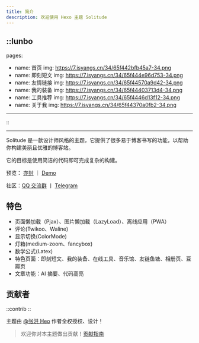 ```yaml
---
title: 简介
description: 欢迎使用 Hexo 主题 Solitude
---
```


::lunbo
---
pages:
  - name: 首页
    img: https://7.isyangs.cn/34/65f442bfb45a7-34.png
  - name: 即刻短文
    img: https://7.isyangs.cn/34/65f444e96d753-34.png
  - name: 友情链接
    img: https://7.isyangs.cn/34/65f44570a9d42-34.png
  - name: 我的装备
    img: https://7.isyangs.cn/34/65f44403713d4-34.png
  - name: 工具推荐
    img: https://7.isyangs.cn/34/65f4446d13f12-34.png
  - name: 关于我
    img: https://7.isyangs.cn/34/65f44370a0fb2-34.png
---
::

---

Solitude 是一款设计师风格的主题，它提供了很多易于博客书写的功能，以帮助你构建美丽且优雅的博客站。

它的目标是使用简洁的代码即可完成复杂的构建。

预览： [亦封](https://blog.meuicat.cn/) ｜ [Demo](https://solitude-demo.efu.me/)

社区：[QQ 交流群](https://qm.qq.com/q/VlqOewI4Cu) 丨 [Telegram](https://t.me/efuome)

## 特色

- 页面懒加载（Pjax）、图片懒加载（LazyLoad）、离线应用（PWA）
- 评论(Twikoo、Waline)
- 显示切换(ColorMode)
- 灯箱(medium-zoom、fancybox)
- 数学公式(Latex)
- 特色页面：即刻短文、我的装备、在线工具、音乐馆、友链鱼塘、相册页、豆瓣页
- 文章功能：AI 摘要、代码高亮

## 贡献者

::contrib
::

主题由 [@张洪 Heo](https://github.com/zhheo) 作者全权授权、设计！

> 欢迎你对本主题做出贡献！[贡献指南](https://github.com/valor-x/hexo-theme-solitude/blob/main/CONTRIBUTING.md)
